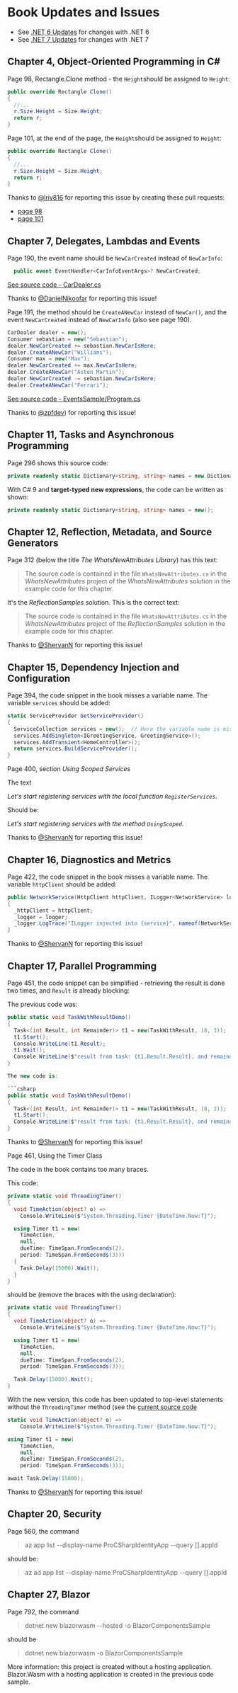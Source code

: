 # Book Updates and Issues

* See [.NET 6 Updates](Dotnet6Updates.md) for changes with .NET 6
* See [.NET 7 Updates](Dotnet7Updates.md) for changes with .NET 7

## Chapter 4, Object-Oriented Programming in C#

Page 98, Rectangle.Clone method - the `Height`should be assigned to `Height`:

```csharp
public override Rectangle Clone()
{
  //...
  r.Size.Height = Size.Height;
  return r;
}
```

Page 101, at the end of the page, the `Height`should be assigned to `Height`:

```csharp
public override Rectangle Clone()
{
  //...
  r.Size.Height = Size.Height;
  return r;
}
```

Thanks to [@lriy816](https://github.com/lriy816) for reporting this issue by creating these pull requests:

* [page 98](https://github.com/ProfessionalCSharp/ProfessionalCSharp2021/pull/119)
* [page 101](https://github.com/ProfessionalCSharp/ProfessionalCSharp2021/pull/118)

## Chapter 7, Delegates, Lambdas and Events

Page 190, the event name should be `NewCarCreated` instead of `NewCarInfo`:

```csharp
  public event EventHandler<CarInfoEventArgs>? NewCarCreated;
```

[See source code - CarDealer.cs](https://github.com/ProfessionalCSharp/ProfessionalCSharp2021/blob/main/1_CS/Delegates/EventsSample/CarDealer.cs)

Thanks to [@DanielNikoofar](https://github.com/DanielNikoofar) for reporting this issue!

Page 191, the method should be `CreateANewCar` instead of `NewCar()`, and the event `NewCarCreated` instead of `NewCarInfo` (also see page 190).

```csharp
CarDealer dealer = new();
Consumer sebastian = new("Sebastian");
dealer.NewCarCreated += sebastian.NewCarIsHere;
dealer.CreateANewCar("Williams");
Consumer max = new("Max");
dealer.NewCarCreated += max.NewCarIsHere;
dealer.CreateANewCar("Aston Martin");
dealer.NewCarCreated -= sebastian.NewCarIsHere;
dealer.CreateANewCar("Ferrari");
```

[See source code - EventsSample/Program.cs](https://github.com/ProfessionalCSharp/ProfessionalCSharp2021/blob/main/1_CS/Delegates/EventsSample/Program.cs)

Thanks to [@zpfdev](https://github.com/zpfdev)) for reporting this issue!

## Chapter 11, Tasks and Asynchronous Programming

Page 296 shows this source code:

```csharp
private readonly static Dictionary<string, string> names = new Dictionary<string, string>();
```

With C# 9 and **target-typed new expressions**, the code can be written as shown:

```csharp
private readonly static Dictionary<string, string> names = new();
```

## Chapter 12, Reflection, Metadata, and Source Generators

Page 312 (below the title *The WhatsNewAttributes Library*) has this text:

> The source code is contained in the file `WhatsNewAttributes.cs` in the *WhatsNewAttributes* project of the *WhatsNewAttributes* solution in the example code for this chapter.

It's the *ReflectionSamples* solution. This is the correct text:

> The source code is contained in the file `WhatsNewAttributes.cs` in the *WhatsNewAttributes* project of the *ReflectionSamples* solution in the example code for this chapter.

Thanks to [@ShervanN](https://github.com/ShervanN) for reporting this issue!

## Chapter 15, Dependency Injection and Configuration

Page 394, the code snippet in the book misses a variable name. The variable `services` should be added:

```csharp
static ServiceProvider GetServiceProvider()
{
  ServiceCollection services = new();  // Here the variable name is missing in the book
  services.AddSingleton<IGreetingService, GreetingService>();
  services.AddTransient<HomeController>();
  return services.BuildServiceProvider();
}
```

Page 400, section *Using Scoped Services*

The text

*Let's start registering services with the local function `RegisterServices`.*

Should be:

*Let's start registering services with the method `UsingScoped`.*

Thanks to [@ShervanN](https://github.com/ShervanN) for reporting this issue!

## Chapter 16, Diagnostics and Metrics

Page 422, the code snippet in the book misses a variable name. The variable `httpClient` should be added:

```csharp
public NetworkService(HttpClient httpClient, ILogger<NetworkService> logger)
{
  _httpClient = httpClient;
  _logger = logger;
  _logger.LogTrace("ILogger injected into {service}", nameof(NetworkService));
}
```

Thanks to [@ShervanN](https://github.com/ShervanN) for reporting this issue!

## Chapter 17, Parallel Programming

Page 451, the code snippet can be simplified - retrieving the result is done two times, and `Result` is already blocking:

The previous code was:

```csharp
public static void TaskWithResultDemo()
{
  Task<(int Result, int Remainder)> t1 = new(TaskWithResult, (8, 3));
  t1.Start();
  Console.WriteLine(t1.Result);
  t1.Wait();
  Console.WriteLine($"result from task: {t1.Result.Result}, and remainder: {t1.Result.Remainder}");
}

The new code is:

```csharp
public static void TaskWithResultDemo()
{
  Task<(int Result, int Remainder)> t1 = new(TaskWithResult, (8, 3));
  t1.Start();
  Console.WriteLine($"result from task: {t1.Result.Result}, and remainder: {t1.Result.Remainder}");
}
```

Thanks to [@ShervanN](https://github.com/ShervanN) for reporting this issue!

Page 461, Using the Timer Class

The code in the book contains too many braces.

This code:

```csharp
private static void ThreadingTimer()
{
  void TimeAction(object? o) =>
    Console.WriteLine($"System.Threading.Timer {DateTime.Now:T}");

  using Timer t1 = new(
    TimeAction,
    null,
    dueTime: TimeSpan.FromSeconds(2),
    period: TimeSpan.FromSeconds(3)))
  {
    Task.Delay(15000).Wait();
  }
}
```

should be (remove the braces with the using declaration):

```csharp
private static void ThreadingTimer()
{
  void TimeAction(object? o) =>
    Console.WriteLine($"System.Threading.Timer {DateTime.Now:T}");

  using Timer t1 = new(
    TimeAction,
    null,
    dueTime: TimeSpan.FromSeconds(2),
    period: TimeSpan.FromSeconds(3));

  Task.Delay(15000).Wait();
}
```

With the new version, this code has been updated to top-level statements without the `ThreadingTimer` method (see the [current source code](https://github.com/ProfessionalCSharp/ProfessionalCSharp2021/blob/main/2_Libs/Parallel/ParallelSamples/TimersSample/Program.cs)

```csharp
static void TimeAction(object? o) =>
    Console.WriteLine($"System.Threading.Timer {DateTime.Now:T}");

using Timer t1 = new(
    TimeAction, 
    null, 
    dueTime: TimeSpan.FromSeconds(2),
    period: TimeSpan.FromSeconds(3));

await Task.Delay(15000);
```

Thanks to [@ShervanN](https://github.com/ShervanN) for reporting this issue!

## Chapter 20, Security

Page 560, the command

> az app list --display-name ProCSharpIdentityApp --query [].appId

should be:

> az ad app list --display-name ProCSharpIdentityApp --query [].appId

## Chapter 27, Blazor

Page 792, the command

> dotnet new blazorwasm --hosted -o BlazorComponentsSample

should be

> dotnet new blazorwasm -o BlazorComponentsSample

More information: this project is created without a hosting application. Blazor.Wasm with a hosting application is created in the previous code sample.

